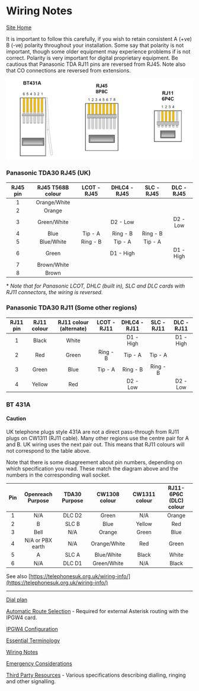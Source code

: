 # Wiring Notes

[Site Home](../README.md)

It is important to follow this carefully, if you wish to retain consistent A (+ve) B (-ve) polarity throughout your installation.  Some say that polarity is not important, though some older equipment may experience problems if is not correct.  Polarity is very important for digital proprietary equipment.  Be cautious that Panasonic TDA RJ11 pins are reversed from RJ45.  Note also that CO connections are reversed from extensions.



![Plug diagrams](./images/plugs.png)

### Panasonic TDA30 RJ45 (UK)

| RJ45 pin | RJ45 T568B colour | LCOT - RJ45 | DHLC4 - RJ45 | SLC - RJ45 | DLC - RJ45 |
| :------: | :---------------: | :---------: | :----------: | :--------: | :--------: |
|    1     |   Orange/White    |             |              |            |            |
|    2     |      Orange       |             |              |            |            |
|    3     |    Green/White    |             |   D2 - Low   |            |  D2 - Low  |
|    4     |       Blue        |   Tip - A   |   Ring - B   |  Ring - B  |            |
|    5     |    Blue/White     |  Ring - B   |   Tip - A    |  Tip - A   |            |
|    6     |       Green       |             |  D1 - High   |            | D1 - High  |
|    7     |    Brown/White    |             |              |            |            |
|    8     |       Brown       |             |              |            |            |

\* *Note that for Panasonic LCOT, DHLC (built in), SLC and DLC cards with RJ11 connectors, the wiring is reversed.*

### Panasonic TDA30 RJ11 (Some other regions)

| RJ11 pin | RJ11 colour | RJ11 colour (alternate) | LCOT - RJ11 | DHLC4 - RJ11 | SLC - RJ11 | DLC - RJ11 |
| :------: | :---------: | :---------------------: | :---------: | :----------: | :--------: | :--------: |
|    1     |    Black    |          White          |             |  D1 - High   |            | D1 - High  |
|    2     |     Red     |          Green          |  Ring - B   |   Tip - A    |  Tip - A   |            |
|    3     |    Green    |          Blue           |   Tip - A   |   Ring - B   |  Ring - B  |            |
|    4     |   Yellow    |           Red           |             |   D2 - Low   |            |  D2 - Low  |



### BT 431A

#### Caution
UK telephone plugs style 431A are not a direct pass-through from RJ11 plugs on CW1311 (RJ11 cable).  Many other regions use the centre pair for A and B.  UK wiring uses the next pair out.  This means that RJ11 colours will not correspond to the table above.

Note that there is some disagreement about pin numbers, depending on which specification you read.  These match the diagram above and the numbers in the corresponding wall socket.

| Pin  | Openreach Purpose | TDA30 Purpose | CW1308 colour | CW1311 colour | RJ11-6P6C (DLC) colour |
| :--: | :---------------: | :-----------: | :-----------: | :-----------: | :--------------------: |
|  1   |        N/A        |    DLC D2     |     Green     |      N/A      |         Orange         |
|  2   |         B         |     SLC B     |     Blue      |    Yellow     |          Red           |
|  3   |       Bell        |      N/A      |    Orange     |     Green     |          Blue          |
|  4   | N/A or PBX earth  |      N/A      | Orange/White  |      Red      |         Green          |
|  5   |         A         |     SLC A     |  Blue/White   |     Black     |         White          |
|  6   |        N/A        |    DLC D1     |  Green/White  |      N/A      |         Black          |


See also [https://telephonesuk.org.uk/wiring-info/](https://telephonesuk.org.uk/wiring-info/)

---

[Dial plan](./Dialplan.md)

[Automatic Route Selection](./ARS.md) - Required for external Asterisk routing with the IPGW4 card.

[IPGW4 Configuration](./IPGW4.md) 

[Essential Terminology](./Terminology.md) 

[Wiring Notes](./WiringNotes.md) 

[Emergency Considerations](./OtherConsiderations.md) 

[Third Party Resources](../Third%20Party%20Resources/README.md) - Various specifications describing dialling, ringing and other signalling.

